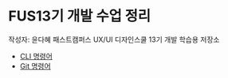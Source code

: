 # FUS13기 개발 수업 정리
작성자: 윤다혜
패스트캠퍼스 UX/UI 디자인스쿨 13기 개발 학습용 저장소

* [CLI 명령어](md/CLI.md)
* [Git 명령어](md/git.md)

